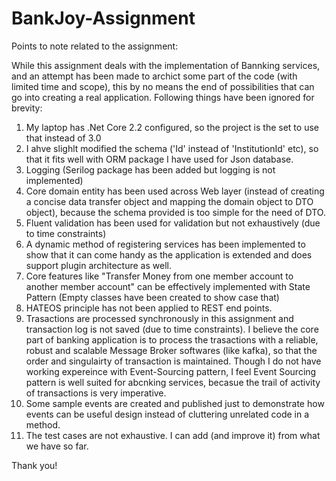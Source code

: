 # BankJoy-Assignment

Points to note related to the assignment:

While this assignment deals with the implementation of Bannking services, and an attempt has been made to archict some part of the code (with limited time and scope), 
this by no means the end of possibilities that can go into creating a real application. Following things have been ignored for brevity:

1) My laptop has .Net Core 2.2 configured, so the project is the set to use that instead of 3.0
2) I ahve slighlt modified the schema ('Id' instead of 'InstitutionId' etc), so that it fits well with ORM package I have used for Json database.
3) Logging (Serilog package has been added but logging is not implemented)
4) Core domain entity has been used across Web layer (instead of creating a concise data transfer object and mapping the domain object to DTO object), 
   because the schema provided is too simple for the need of DTO.
5) Fluent validation has been used for validation but not exhaustively (due to time constraints)
6) A dynamic method of registering services has been implemented to show that it can come handy as the application is extended and does support plugin architecture as well.
7) Core features like "Transfer Money from one member account to another member account" can be effectively implemented with State Pattern 
  (Empty classes have been created to show case that)
8) HATEOS principle has not been applied to REST end points.
9) Trasactions are processed synchronously in this assignment and transaction log is not saved (due to time constraints). I believe the core part of banking application is to process the trasactions with a reliable, robust and scalable Message Broker softwares (like kafka), so that the order and singulairty of transaction is maintained. Though I do not have working expereince with Event-Sourcing pattern, I feel Event Sourcing pattern is  well suited for abcnking services, becasue the trail of activity of transactions is very imperative.
10) Some sample events are created and published just to demonstrate how events can be useful design instead of cluttering unrelated code in a method.
11) The test cases are not exhaustive. I can add (and improve it) from what we have so far.

Thank you!
